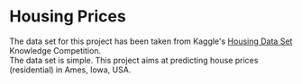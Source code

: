 # Housing Prices

The data set for this project has been taken from Kaggle's [Housing Data Set](https://www.kaggle.com/c/house-prices-advanced-regression-techniques) Knowledge Competition.\
 The data set is simple. This project aims at predicting house prices (residential) in Ames, Iowa, USA.
